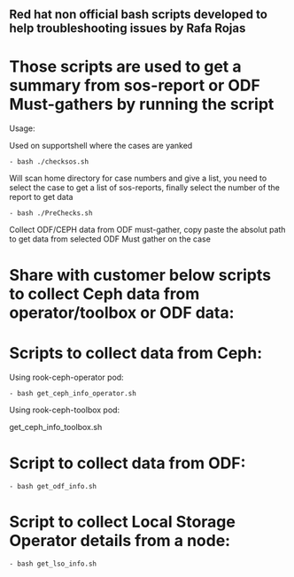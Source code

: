 ## Red hat non official bash scripts developed to help troubleshooting issues by Rafa Rojas ##


# Those scripts are used to get a summary from sos-report or ODF Must-gathers by running the script

Usage:

Used on supportshell where the cases are yanked

    - bash ./checksos.sh

Will scan home directory for case numbers and give a list, you need to select the case to get a list of sos-reports, finally select the number of the report to get data

    - bash ./PreChecks.sh

Collect ODF/CEPH data from ODF must-gather, copy paste the absolut path to get data from selected ODF Must gather on the case


# Share with customer below scripts to collect Ceph data from operator/toolbox or ODF data:


# Scripts to collect data from Ceph:

  Using rook-ceph-operator pod:

    - bash get_ceph_info_operator.sh

  Using rook-ceph-toolbox pod:

get_ceph_info_toolbox.sh


# Script to collect data from ODF:

    - bash get_odf_info.sh


# Script to collect Local Storage Operator details from a node:

    - bash get_lso_info.sh
